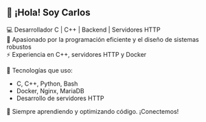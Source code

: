 ## 👋 ¡Hola! Soy Carlos

💻 Desarrollador C | C++ | Backend | Servidores HTTP  
🚀 Apasionado por la programación eficiente y el diseño de sistemas robustos  
⚡ Experiencia en C++, servidores HTTP y Docker  

🔧 Tecnologías que uso:  
- C, C++, Python, Bash  
- Docker, Nginx, MariaDB  
- Desarrollo de servidores HTTP

📌 Siempre aprendiendo y optimizando código. ¡Conectemos!
